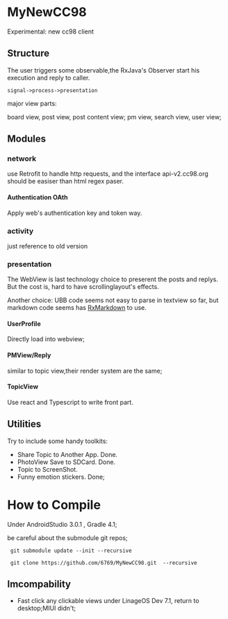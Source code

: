 # MyNewCC98
Experimental: new cc98 client

## Structure
The user triggers some observable,the RxJava's Observer start his execution and reply to caller.

`signal->process->presentation`

major view parts:

board view, post view, post content view;
pm view, search view, user view;

## Modules

### network
use Retrofit to handle http requests, and the interface api-v2.cc98.org should be easiser than html regex paser.

#### Authentication OAth
Apply web's authentication key and token way.

### activity
just reference to old version

### presentation
The WebView is last technology choice to preserent the posts and replys. But the cost is, hard to have scrollinglayout's effects.

Another choice:
UBB code seems not easy to parse in textview so far, but markdown code seems has [RxMarkdown](https://github.com/yydcdut/RxMarkdown) to use.

#### UserProfile
Directly load into webview;

#### PMView/Reply
similar to topic view,their render system are the same;

#### TopicView
Use react and Typescript to write front part.

## Utilities
Try to include some handy toolkits:
- Share Topic to Another App. Done.
- PhotoView Save to SDCard.   Done.
- Topic to ScreenShot.
- Funny emotion stickers.      Done;

# How to Compile
Under AndroidStudio 3.0.1 , Gradle 4.1;

be careful about the submodule git repos;
```
 git submodule update --init --recursive
 
 git clone https://github.com/6769/MyNewCC98.git  --recursive
```

## Imcompability
- Fast click any clickable views under LinageOS Dev 7.1, return to desktop;MIUI didn't;
